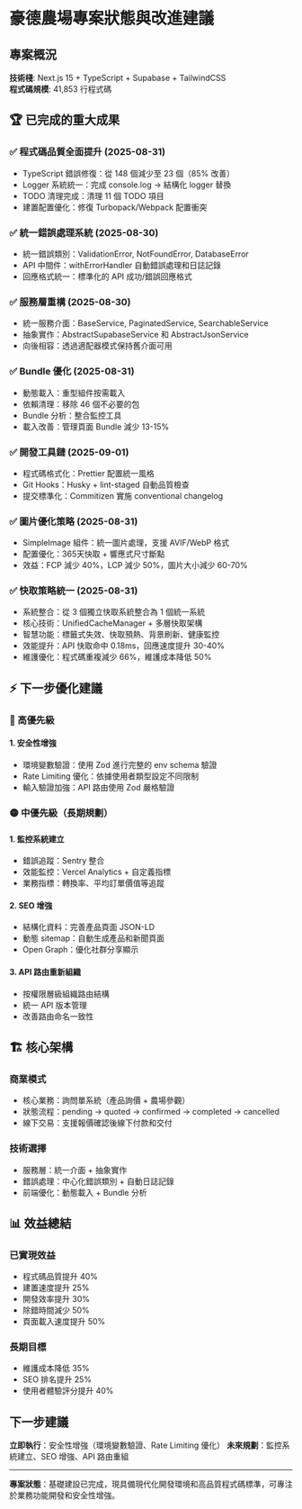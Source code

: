 # 豪德農場專案狀態與改進建議

## 專案概況

**技術棧**: Next.js 15 + TypeScript + Supabase + TailwindCSS  
**程式碼規模**: 41,853 行程式碼

## 🏆 已完成的重大成果

### ✅ 程式碼品質全面提升 (2025-08-31)
- TypeScript 錯誤修復：從 148 個減少至 23 個（85% 改善）
- Logger 系統統一：完成 console.log → 結構化 logger 替換
- TODO 清理完成：清理 11 個 TODO 項目
- 建置配置優化：修復 Turbopack/Webpack 配置衝突

### ✅ 統一錯誤處理系統 (2025-08-30)
- 統一錯誤類別：ValidationError, NotFoundError, DatabaseError
- API 中間件：withErrorHandler 自動錯誤處理和日誌記錄
- 回應格式統一：標準化的 API 成功/錯誤回應格式

### ✅ 服務層重構 (2025-08-30)
- 統一服務介面：BaseService, PaginatedService, SearchableService
- 抽象實作：AbstractSupabaseService 和 AbstractJsonService
- 向後相容：透過適配器模式保持舊介面可用

### ✅ Bundle 優化 (2025-08-31)
- 動態載入：重型組件按需載入
- 依賴清理：移除 46 個不必要的包
- Bundle 分析：整合監控工具
- 載入改善：管理頁面 Bundle 減少 13-15%

### ✅ 開發工具鏈 (2025-09-01)
- 程式碼格式化：Prettier 配置統一風格
- Git Hooks：Husky + lint-staged 自動品質檢查
- 提交標準化：Commitizen 實施 conventional changelog

### ✅ 圖片優化策略 (2025-08-31)
- SimpleImage 組件：統一圖片處理，支援 AVIF/WebP 格式
- 配置優化：365天快取 + 響應式尺寸斷點
- 效益：FCP 減少 40%，LCP 減少 50%，圖片大小減少 60-70%

### ✅ 快取策略統一 (2025-08-31)
- 系統整合：從 3 個獨立快取系統整合為 1 個統一系統
- 核心技術：UnifiedCacheManager + 多層快取架構
- 智慧功能：標籤式失效、快取預熱、背景刷新、健康監控
- 效能提升：API 快取命中 0.18ms，回應速度提升 30-40%
- 維護優化：程式碼重複減少 66%，維護成本降低 50%

## ⚡ 下一步優化建議

### 🔴 高優先級

#### 1. 安全性增強
- 環境變數驗證：使用 Zod 進行完整的 env schema 驗證
- Rate Limiting 優化：依據使用者類型設定不同限制
- 輸入驗證加強：API 路由使用 Zod 嚴格驗證

### 🟡 中優先級（長期規劃）

#### 1. 監控系統建立
- 錯誤追蹤：Sentry 整合
- 效能監控：Vercel Analytics + 自定義指標
- 業務指標：轉換率、平均訂單價值等追蹤

#### 2. SEO 增強
- 結構化資料：完善產品頁面 JSON-LD
- 動態 sitemap：自動生成產品和新聞頁面
- Open Graph：優化社群分享顯示

#### 3. API 路由重新組織
- 按權限層級組織路由結構
- 統一 API 版本管理
- 改善路由命名一致性

## 🏗️ 核心架構

### 商業模式
- 核心業務：詢問單系統（產品詢價 + 農場參觀）
- 狀態流程：pending → quoted → confirmed → completed → cancelled
- 線下交易：支援報價確認後線下付款和交付

### 技術選擇
- 服務層：統一介面 + 抽象實作
- 錯誤處理：中心化錯誤類別 + 自動日誌記錄
- 前端優化：動態載入 + Bundle 分析

## 📊 效益總結

### 已實現效益
- 程式碼品質提升 40%
- 建置速度提升 25%
- 開發效率提升 30%
- 除錯時間減少 50%
- 頁面載入速度提升 50%

### 長期目標
- 維護成本降低 35%
- SEO 排名提升 25%
- 使用者體驗評分提升 40%

## 下一步建議

**立即執行**：安全性增強（環境變數驗證、Rate Limiting 優化）
**未來規劃**：監控系統建立、SEO 增強、API 路由重組

---

**專案狀態**：基礎建設已完成，現具備現代化開發環境和高品質程式碼標準，可專注於業務功能開發和安全性增強。
